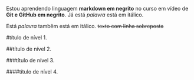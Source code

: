 Estou aprendendo linguagem **markdown em negrito** no curso em vídeo de __Git e GitHub em negrito__.  Já está *palavra* está em itálico.

Está _palavra_ tambêm está em itálico. ~~texto com linha sobreposta~~ 

#título de nível 1.

##título de nível 2.

###título de nível 3.

####título de nível 4.
